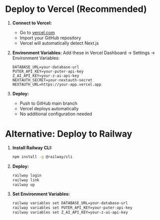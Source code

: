# Deploy to Vercel (Recommended)

1. **Connect to Vercel:**
   - Go to [vercel.com](https://vercel.com)
   - Import your GitHub repository
   - Vercel will automatically detect Next.js

2. **Environment Variables:**
   Add these in Vercel Dashboard → Settings → Environment Variables:
   ```
   DATABASE_URL=your-database-url
   PUTER_API_KEY=your-puter-api-key
   Z_AI_API_KEY=your-z-ai-api-key
   NEXTAUTH_SECRET=your-nextauth-secret
   NEXTAUTH_URL=https://your-app.vercel.app
   ```

3. **Deploy:**
   - Push to GitHub main branch
   - Vercel deploys automatically
   - No additional configuration needed

# Alternative: Deploy to Railway

1. **Install Railway CLI:**
   ```bash
   npm install -g @railway/cli
   ```

2. **Deploy:**
   ```bash
   railway login
   railway link
   railway up
   ```

3. **Set Environment Variables:**
   ```bash
   railway variables set DATABASE_URL=your-database-url
   railway variables set PUTER_API_KEY=your-puter-api-key
   railway variables set Z_AI_API_KEY=your-z-ai-api-key
   ```